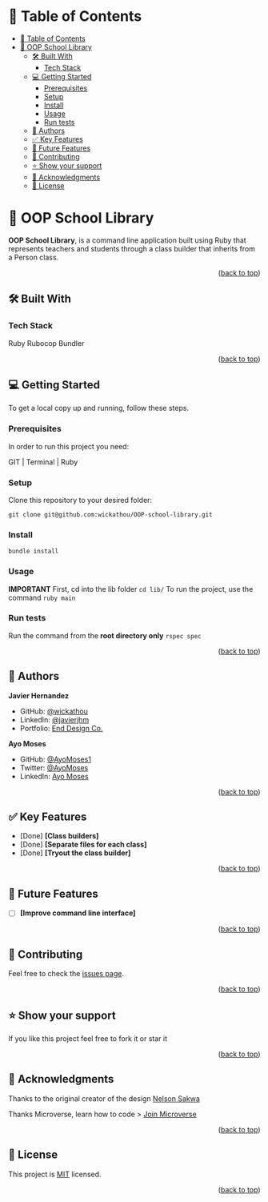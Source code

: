 # 📗 Table of Contents

- [📗 Table of Contents](#-table-of-contents)
- [📖 OOP School Library ](#-oop-school-library-)
  - [🛠 Built With ](#-built-with-)
    - [Tech Stack ](#tech-stack-)
  - [💻 Getting Started ](#-getting-started-)
    - [Prerequisites](#prerequisites)
    - [Setup](#setup)
    - [Install](#install)
    - [Usage](#usage)
    - [Run tests](#run-tests)
  - [👤 Authors ](#-authors-)
  - [✅ Key Features ](#-key-features-)
  - [🔭 Future Features ](#-future-features-)
  - [🤝 Contributing ](#-contributing-)
  - [⭐️ Show your support ](#️-show-your-support-)
  - [🙏 Acknowledgments ](#-acknowledgments-)
  - [📝 License ](#-license-)

# 📖 OOP School Library <a name="about-project"></a>

**OOP School Library**, is a command line application built using Ruby that represents teachers and students through a class builder that inherits from a Person class.

<p align="right">(<a href="#readme-top">back to top</a>)</p>

## 🛠 Built With <a name="built-with"></a>

### Tech Stack <a name="tech-stack"></a>

Ruby
Rubocop
Bundler

<p align="right">(<a href="#readme-top">back to top</a>)</p>

## 💻 Getting Started <a name="getting-started"></a>

To get a local copy up and running, follow these steps.

### Prerequisites

In order to run this project you need:

GIT | Terminal | Ruby

### Setup

Clone this repository to your desired folder:

  `git clone git@github.com:wickathou/OOP-school-library.git`

### Install
`bundle install`
### Usage

**IMPORTANT**
First, cd into the lib folder
`cd lib/`
To run the project, use the command
`ruby main`

### Run tests

Run the command from the **root directory only**
`rspec spec`

<p align="right">(<a href="#readme-top">back to top</a>)</p>

## 👤 Authors <a name="author"></a>

**Javier Hernandez**

- GitHub: [@wickathou](https://github.com/wickathou)
- LinkedIn: [@javierjhm](https://linkedin.com/in/javierjhm)
- Portfolio: [End Design Co.](https://works.enddesign.co/)

**Ayo Moses**

- GitHub: [@AyoMoses1](https://github.com/AyoMoses1)
- Twitter: [@AyoMoses](https://twitter.com/Ayo_Moses1)
- LinkedIn: [Ayo Moses](https://www.linkedin.com/in/ayomoses/)

<p align="right">(<a href="#readme-top">back to top</a>)</p>

## ✅ Key Features <a name="current-features"></a>

- [Done] **[Class builders]**
- [Done] **[Separate files for each class]**
- [Done] **[Tryout the class builder]**

<p align="right">(<a href="#readme-top">back to top</a>)</p>

## 🔭 Future Features <a name="future-features"></a>

- [ ] **[Improve command line interface]**

<p align="right">(<a href="#readme-top">back to top</a>)</p>

## 🤝 Contributing <a name="contributing"></a>

Feel free to check the [issues page](https://github.com/wickathou/OOP-school-library/issues).

<p align="right">(<a href="#readme-top">back to top</a>)</p>

## ⭐️ Show your support <a name="support"></a>

If you like this project feel free to fork it or star it

<p align="right">(<a href="#readme-top">back to top</a>)</p>

## 🙏 Acknowledgments <a name="acknowledgements"></a>

Thanks to the original creator of the design [Nelson Sakwa](https://www.behance.net/sakwadesignstudio) 

Thanks Microverse, learn how to code > [Join Microverse](https://www.microverse.org/?grsf=9m3hq6)

<p align="right">(<a href="#readme-top">back to top</a>)</p>

## 📝 License <a name="license"></a>

This project is [MIT](./LICENSE) licensed.

<p align="right">(<a href="#readme-top">back to top</a>)</p>